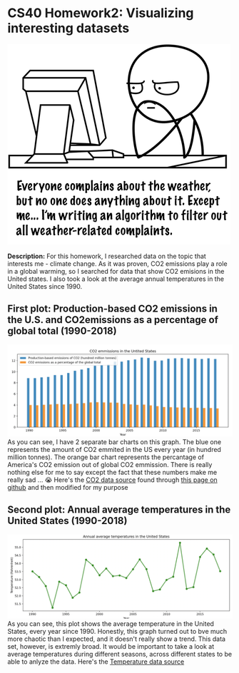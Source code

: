 # CS40 Homework2: Visualizing interesting datasets
![meme](complaints-about-weather.png)

**Description:**
    For this homework, I researched data on the topic that interests me - climate change. As it was proven, CO2 emissions play a role in a global warming, so I searched for data that show CO2 emisions in the United states. I also took a look at the average annual temperatures in the United States since 1990.

## First plot: Production-based CO2 emissions in the U.S. and CO2emissions as a percentage of global total (1990-2018)
![firstPlot](CO2plot.png)
As you can see, I have 2 separate bar charts on this graph. The blue one represents the amount of CO2 emmited in the US every year (in hundred million tonnes). The orange bar chart represents the percantage of America's CO2 emission out of global CO2 emmission. There is really nothing else for me to say except the fact that these numbers make me really sad ... :sob:
Here's the [CO2 data source](https://ourworldindata.org/co2-and-other-greenhouse-gas-emissions)
found through [this page on github](https://github.com/owid/co2-data) and then modified for my purpose

## Second plot: Annual average temperatures in the United States (1990-2018)
![secondPlot](temperaturePlot.png)
As you can see, this plot shows the average temperature in the United States, every year since 1990. Honestly, this graph turned out to bve much more chaotic than I expected, and it doesn't really show a trend. This data set, however, is extremly broad. It would be important to take a look at average temperatures during different seasons, across different states to be able to anlyze the data.
Here's the [Temperature data source](https://www.statista.com/statistics/500472/annual-average-temperature-in-the-us/)



